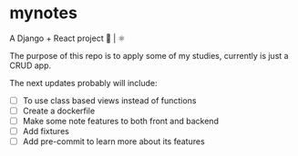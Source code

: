 # mynotes
A Django + React project 🐍 | ⚛️

The purpose of this repo is to apply some of my studies, currently is just a CRUD app.

The next updates probably will include:

- [ ] To use class based views instead of functions
- [ ] Create a dockerfile
- [ ] Make some note features to both front and backend
- [ ] Add fixtures
- [ ] Add pre-commit to learn more about its features
